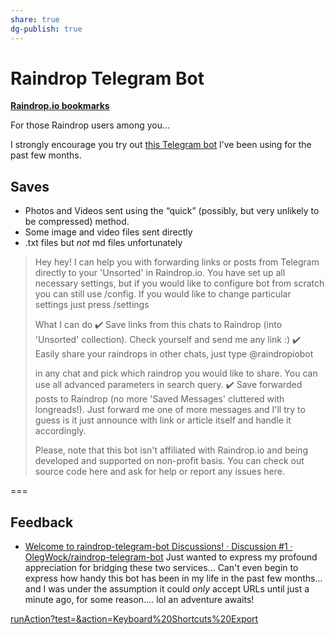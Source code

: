 ```yaml
---
share: true
dg-publish: true
---
```

# Raindrop Telegram Bot
[**Raindrop.io bookmarks**](https://t.me/raindropiobot)

For those Raindrop users among you…

I strongly encourage you try out [this Telegram bot](https://t.me/raindropiobot) I’ve been using for the past few months. 

## Saves
- Photos and Videos sent using the “quick” (possibly, but very unlikely to be compressed) method.
- Some image and video files sent directly
- .txt files but *not* md files unfortunately

> Hey hey! I can help you with forwarding links or posts from Telegram directly to your 'Unsorted' in Raindrop.io. You have set up all necessary settings, but if you would like to configure bot from scratch you can still use /config. If you would like to change particular settings just press /settings
> 
> What I can do
> ✔️ Save links from this chats to Raindrop (into 'Unsorted' collection). Check yourself and send me any link :)
> ✔️ Easily share your raindrops in other chats, just type @raindropiobot <search query> in any chat and pick which raindrop you would like to share. You can use all advanced parameters in search query.
> ✔️ Save forwarded posts to Raindrop (no more 'Saved Messages' cluttered with longreads!). Just forward me one of more messages and I'll try to guess is it just announce with link or article itself and handle it accordingly.
> 
> Please, note that this bot isn't affiliated with Raindrop.io and being developed and supported on non-profit basis. You can check out source code here and ask for help or report any issues here.

===

## Feedback
- [Welcome to raindrop-telegram-bot Discussions! · Discussion #1 · OlegWock/raindrop-telegram-bot](https://github.com/OlegWock/raindrop-telegram-bot/discussions/1#discussioncomment-1959262)
Just wanted to express my profound appreciation for bridging these two services... Can't even begin to express how handy this bot has been in my life in the past few months... and I was under the assumption it could *only* accept URLs until just a minute ago, for some reason…. lol an adventure awaits!

[runAction?test=&action=Keyboard%20Shortcuts%20Export](url:drafts://runAction?test=&action=Keyboard%2520Shortcuts%2520Export)